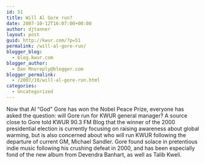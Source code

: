 ```yaml
---
id: 51
title: Will Al Gore run?
date: 2007-10-12T16:07:00+00:00
author: djtanner
layout: post
guid: http://kwur.com/?p=51
permalink: /will-al-gore-run/
blogger_blog:
  - blog.kwur.com
blogger_author:
  - Dan Mnoreply@blogger.com
blogger_permalink:
  - /2007/10/will-al-gore-run.html
categories:
  - Uncategorized
---
```

<div class="pf-content">
  <p>
    Now that Al “God” Gore has won the Nobel Peace Prize, everyone has asked the question: will Gore run for KWUR general manager? A source close to Gore told KWUR 90.3 FM Blog that the winner of the 2000 presidential election is currently focusing on raising awareness about global warming, but is also concerned about who will run KWUR following the departure of current GM, Michael Sandler. Gore found solace in pretentious indie music following his crushing defeat in 2000, and has been especially fond of the new album from Devendra Banhart, as well as Talib Kweli.
  </p>
</div>